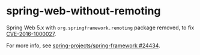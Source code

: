 # spring-web-without-remoting
Spring Web 5.x with `org.springframework.remoting` package removed, to fix <a href="https://github.com/advisories/GHSA-4wrc-f8pq-fpqp">CVE-2016-1000027</a>.

For more info, see <a href="https://github.com/spring-projects/spring-framework/issues/24434">spring-projects/spring-framework #24434</a>.
